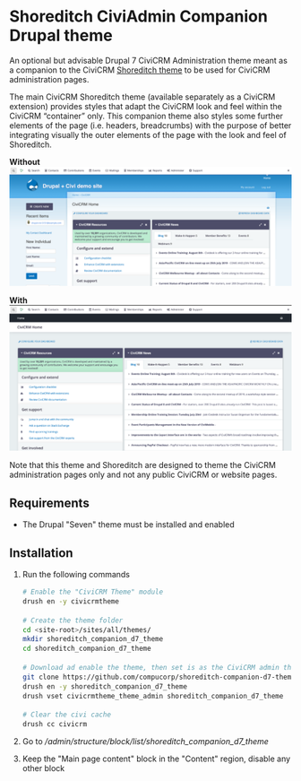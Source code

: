 # Shoreditch CiviAdmin Companion Drupal theme

An optional but advisable Drupal 7 CiviCRM Administration theme meant as a companion to the CiviCRM [Shoreditch theme](https://github.com/civicrm/org.civicrm.shoreditch) to be used for CiviCRM administration pages.

The main CiviCRM Shoreditch theme (available separately as a CiviCRM extension) provides styles that adapt the CiviCRM look and feel within the CiviCRM “container” only. This companion theme also styles some further elements of the page (i.e. headers, breadcrumbs) with the purpose of better integrating visually the outer elements of the page with the look and feel of Shoreditch.

**Without**
![without](images/without-companion-theme.png)

**With**
![with](images/with-companion-theme.png)

Note that this theme and Shoreditch are designed to theme the CiviCRM administration pages only and not any public CiviCRM or website pages.

## Requirements

* The Drupal "Seven" theme must be installed and enabled

## Installation

1. Run the following commands

    ```bash
    # Enable the "CiviCRM Theme" module
    drush en -y civicrmtheme

    # Create the theme folder
    cd <site-root>/sites/all/themes/
    mkdir shoreditch_companion_d7_theme
    cd shoreditch_companion_d7_theme

    # Download ad enable the theme, then set is as the CiviCRM admin theme
    git clone https://github.com/compucorp/shoreditch-companion-d7-theme.git
    drush en -y shoreditch_companion_d7_theme
    drush vset civicrmtheme_theme_admin shoreditch_companion_d7_theme

    # Clear the civi cache
    drush cc civicrm
    ```

2. Go to _/admin/structure/block/list/shoreditch_companion_d7_theme_
3. Keep the "Main page content" block in the "Content" region, disable any other block
